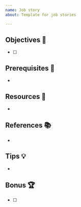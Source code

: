 ```yaml
---
name: Job story
about: Template for job stories

---
```


## Objectives 🎯
- [ ] 

## Prerequisites 🎒
- 

## Resources 📎
- 

## References 📚
- 

## Tips 💡
- 

## Bonus 🏆
- [ ]
